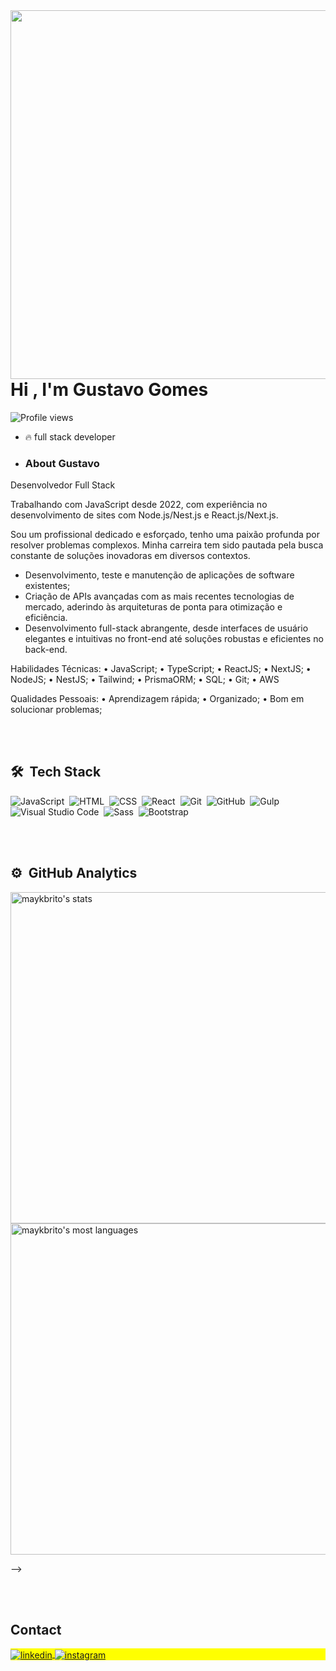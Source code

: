 <img align="right" height="590em" src="https://raw.githubusercontent.com/gist/Gusdev06/a2a5dc47ec90bd1c7416b4c739e5e2a7/raw/79cd0d71cdbc6e0b99056be4e7e058ddc3fd43f9/githubcard.svg"/>
<h1 align="left">Hi , I'm Gustavo Gomes</h1>
<p align="left"> <img src="https://komarev.com/ghpvc/?username=Gusdev06&color=yellow" alt="Profile views" /> </p>

- 🔥 full stack developer

- ### About Gustavo
Desenvolvedor Full Stack 

Trabalhando  com JavaScript desde 2022, com experiência no desenvolvimento de sites com Node.js/Nest.js e React.js/Next.js.

Sou um profissional dedicado e esforçado, tenho uma paixão profunda por resolver problemas complexos. Minha carreira tem sido pautada pela busca constante de soluções inovadoras em diversos contextos. 

- Desenvolvimento, teste e manutenção de aplicações de software existentes;
- Criação de APIs avançadas com as mais recentes tecnologias de mercado, aderindo às arquiteturas de ponta para otimização e eficiência.
- Desenvolvimento full-stack abrangente, desde interfaces de usuário elegantes e intuitivas no front-end até soluções robustas e eficientes no back-end.

Habilidades Técnicas:
• JavaScript;
• TypeScript;
• ReactJS;
• NextJS;
• NodeJS;
• NestJS;
• Tailwind;
• PrismaORM;
• SQL;
• Git;
• AWS


Qualidades Pessoais:
• Aprendizagem rápida;
• Organizado;
• Bom em solucionar problemas;


<br><br>

## 🛠 &nbsp;Tech Stack

![JavaScript](https://img.shields.io/badge/-JavaScript-05122A?style=flat&logo=javascript)&nbsp;
![HTML](https://img.shields.io/badge/-HTML-05122A?style=flat&logo=HTML5)&nbsp;
![CSS](https://img.shields.io/badge/-CSS-05122A?style=flat&logo=CSS3&logoColor=1572B6)&nbsp;
![React](https://img.shields.io/badge/-React-05122A?style=flat&logo=react)&nbsp;
![Git](https://img.shields.io/badge/-Git-05122A?style=flat&logo=git)&nbsp;
![GitHub](https://img.shields.io/badge/-GitHub-05122A?style=flat&logo=github)&nbsp;
![Gulp](https://img.shields.io/badge/-Gulp-05122A?style=flat&logo=gulp)&nbsp;
![Visual Studio Code](https://img.shields.io/badge/-Visual%20Studio%20Code-05122A?style=flat&logo=visual-studio-code&logoColor=007ACC)&nbsp;
![Sass](https://img.shields.io/badge/-Sass-05122A?style=flat&logo=Sass)&nbsp;
![Bootstrap](https://img.shields.io/badge/-bootstrap-05122A?style=flat&logo=bootstrap)&nbsp;

<br><br>

## ⚙️ &nbsp;GitHub Analytics


<p align="left">
<img width="530em" src="https://github-readme-stats.vercel.app/api?username=Gusdev06&show_icons=true&theme=radical" alt="maykbrito's stats"/>
<img width="530em" src="https://github-readme-stats.vercel.app/api/top-langs/?username=Gusdev06&layout=compact&theme=radical" alt="maykbrito's most languages"/>
</p>
-->

<br><br>

## Contact

<p align="left" style="background:yellow">
<a href="https://linkedin.com/in/Gusdev06" target="_blank">
  <img align="center" src="https://img.shields.io/badge/-Gusdev06-05122A?style=flat&logo=linkedin" alt="linkedin"/>
</a>
<a href="https://instagram.com/_gustaagomes_" target="_blank">
 <img align="center" src="https://img.shields.io/badge/-_gustaagomes_-05122A?style=flat&logo=instagram" alt="instagram"/>
</a>
</p>










